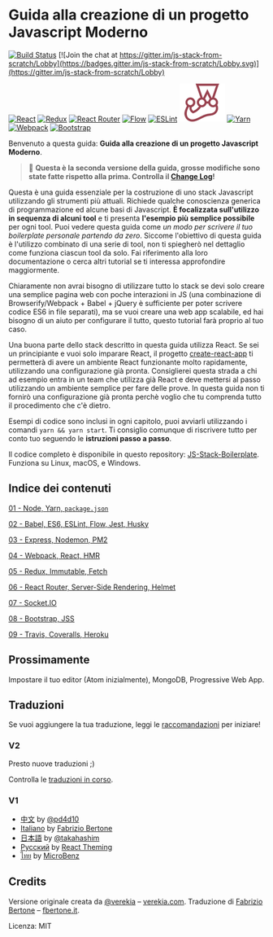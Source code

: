 # Guida alla creazione di un progetto Javascript Moderno

[![Build Status](https://travis-ci.org/verekia/js-stack-from-scratch.svg?branch=master)](https://travis-ci.org/verekia/js-stack-from-scratch) [![Join the chat at https://gitter.im/js-stack-from-scratch/Lobby](https://badges.gitter.im/js-stack-from-scratch/Lobby.svg)](https://gitter.im/js-stack-from-scratch/Lobby)

[![React](/img/react-padded-90.png)](https://facebook.github.io/react/)
[![Redux](/img/redux-padded-90.png)](http://redux.js.org/)
[![React Router](/img/react-router-padded-90.png)](https://github.com/ReactTraining/react-router)
[![Flow](/img/flow-padded-90.png)](https://flowtype.org/)
[![ESLint](/img/eslint-padded-90.png)](http://eslint.org/)
[![Jest](/img/jest-padded-90.png)](https://facebook.github.io/jest/)
[![Yarn](/img/yarn-padded-90.png)](https://yarnpkg.com/)
[![Webpack](/img/webpack-padded-90.png)](https://webpack.github.io/)
[![Bootstrap](/img/bootstrap-padded-90.png)](http://getbootstrap.com/)

Benvenuto a questa guida: **Guida alla creazione di un progetto Javascript Moderno**.

> 🎉 **Questa è la seconda versione della guida, grosse modifiche sono state fatte rispetto alla prima. Controlla il [Change Log](/CHANGELOG.md)!**

Questa è una guida essenziale per la costruzione di uno stack Javascript utilizzando gli strumenti più attuali. Richiede qualche conoscienza generica di programmazione ed alcune basi di Javascript. **È focalizzata sull'utilizzo in sequenza di alcuni tool** e ti presenta **l'esempio più semplice possibile** per ogni tool. Puoi vedere questa guida come *un modo per scrivere il tuo boilerplate personale partendo da zero*. Siccome l'obiettivo di questa guida è l'utilizzo combinato di una serie di tool, non ti spiegherò nel dettaglio come funziona ciascun tool da solo. Fai riferimento alla loro documentazione o cerca altri tutorial se ti interessa approfondire maggiormente.

Chiaramente non avrai bisogno di utilizzare tutto lo stack se devi solo creare una semplice pagina web con poche interazioni in JS (una combinazione di Browserify/Webpack + Babel + jQuery è sufficiente per poter scrivere codice ES6 in file separati), ma se vuoi creare una web app scalabile, ed hai bisogno di un aiuto per configurare il tutto, questo tutorial farà proprio al tuo caso.

Una buona parte dello stack descritto in questa guida utilizza React. Se sei un principiante e vuoi solo imparare React, il progetto  [create-react-app](https://github.com/facebookincubator/create-react-app) ti permetterà di avere un ambiente React funzionante molto rapidamente, utilizzando una configurazione già pronta. Consiglierei questa strada a chi ad esempio entra in un team che utilizza già React e deve mettersi al passo utilizzando un ambiente semplice per fare delle prove. In questa guida non ti fornirò una configurazione già pronta perchè voglio che tu comprenda tutto il procedimento che c'è dietro.

Esempi di codice sono inclusi in ogni capitolo, puoi avviarli utilizzando i comandi `yarn && yarn start`. Ti consiglio comunque di riscrivere tutto per conto tuo seguendo le **istruzioni passo a passo**.

Il codice completo è disponibile in questo repository: [JS-Stack-Boilerplate](https://github.com/verekia/js-stack-boilerplate). Funziona su Linux, macOS, e Windows.

## Indice dei contenuti

[01 - Node, Yarn, `package.json`](/tutorial/01-node-yarn-package-json)

[02 - Babel, ES6, ESLint, Flow, Jest, Husky](/tutorial/02-babel-es6-eslint-flow-jest-husky)

[03 - Express, Nodemon, PM2](/tutorial/03-express-nodemon-pm2)

[04 - Webpack, React, HMR](/tutorial/04-webpack-react-hmr)

[05 - Redux, Immutable, Fetch](/tutorial/05-redux-immutable-fetch)

[06 - React Router, Server-Side Rendering, Helmet](/tutorial/06-react-router-ssr-helmet)

[07 - Socket.IO](/tutorial/07-socket-io)

[08 - Bootstrap, JSS](/tutorial/08-bootstrap-jss)

[09 - Travis, Coveralls, Heroku](/tutorial/09-travis-coveralls-heroku)

## Prossimamente

Impostare il tuo editor (Atom inizialmente), MongoDB, Progressive Web App.

## Traduzioni

Se vuoi aggiungere la tua traduzione, leggi le [raccomandazioni](/how-to-translate.md) per iniziare!

### V2

Presto nuove traduzioni ;)

Controlla le [traduzioni in corso](https://github.com/verekia/js-stack-from-scratch/issues/147).

### V1

- [中文](https://github.com/pd4d10/js-stack-from-scratch) by [@pd4d10](http://github.com/pd4d10)
- [Italiano](https://github.com/fbertone/js-stack-from-scratch) by [Fabrizio Bertone](https://github.com/fbertone)
- [日本語](https://github.com/takahashim/js-stack-from-scratch) by [@takahashim](https://github.com/takahashim)
- [Русский](https://github.com/UsulPro/js-stack-from-scratch) by [React Theming](https://github.com/sm-react/react-theming)
- [ไทย](https://github.com/MicroBenz/js-stack-from-scratch) by [MicroBenz](https://github.com/MicroBenz)

## Credits

Versione originale creata da [@verekia](https://twitter.com/verekia) – [verekia.com](http://verekia.com/).
Traduzione di [Fabrizio Bertone](https://github.com/fbertone) – [fbertone.it](http://fbertone.it/).

Licenza: MIT
